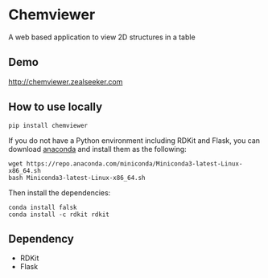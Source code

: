 # Chemviewer
A web based application to view 2D structures in a table

## Demo
http://chemviewer.zealseeker.com

## How to use locally
```
pip install chemviewer
```

If you do not have a Python environment including RDKit and Flask,
you can download [anaconda](https://www.anaconda.com/)
and install them as the following:
```
wget https://repo.anaconda.com/miniconda/Miniconda3-latest-Linux-x86_64.sh
bash Miniconda3-latest-Linux-x86_64.sh
```
Then install the dependencies:
```
conda install falsk
conda install -c rdkit rdkit
```

## Dependency
- RDKit
- Flask
